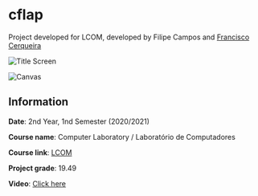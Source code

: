 # cflap
Project developed for LCOM, developed by Filipe Campos and [Francisco Cerqueira](https://github.com/xico2001pt)

![Title Screen](/docs/images/title.png)

![Canvas](/docs/images/canvas.png)


## Information
**Date**: 2nd Year, 1nd Semester (2020/2021)

**Course name**: Computer Laboratory / Laboratório de Computadores

**Course link**: [LCOM](https://sigarra.up.pt/feup/pt/ucurr_geral.ficha_uc_view?pv_ocorrencia_id=459473)

**Project grade**: 19.49

**Video**: [Click here](https://www.youtube.com/watch?v=e80UkynnB9A)

